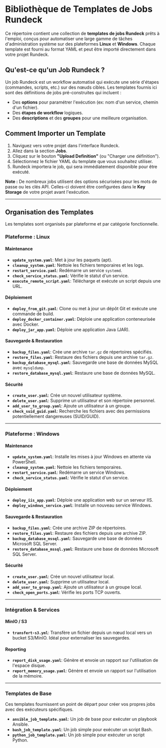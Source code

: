 # Bibliothèque de Templates de Jobs Rundeck

Ce répertoire contient une collection de **templates de jobs Rundeck** prêts à l'emploi, conçus pour automatiser une large gamme de tâches d'administration système sur des plateformes **Linux** et **Windows**. Chaque template est fourni au format YAML et peut être importé directement dans votre projet Rundeck.

## Qu'est-ce qu'un Job Rundeck ?

Un job Rundeck est un workflow automatisé qui exécute une série d'étapes (commandes, scripts, etc.) sur des nœuds cibles. Les templates fournis ici sont des définitions de jobs pré-construites qui incluent :
- Des **options** pour paramétrer l'exécution (ex: nom d'un service, chemin d'un fichier).
- Des **étapes de workflow** logiques.
- Des **descriptions** et des **groupes** pour une meilleure organisation.

## Comment Importer un Template

1.  Naviguez vers votre projet dans l'interface Rundeck.
2.  Allez dans la section **Jobs**.
3.  Cliquez sur le bouton **"Upload Definition"** (ou "Charger une définition").
4.  Sélectionnez le fichier YAML du template que vous souhaitez utiliser.
5.  Rundeck importera le job, qui sera immédiatement disponible pour être exécuté.

**Note :** De nombreux jobs utilisent des options sécurisées pour les mots de passe ou les clés API. Celles-ci doivent être configurées dans le **Key Storage** de votre projet avant l'exécution.

---

## Organisation des Templates

Les templates sont organisés par plateforme et par catégorie fonctionnelle.

### Plateforme : Linux

#### Maintenance
- **`update_system.yaml`**: Met à jour les paquets (apt).
- **`cleanup_system.yaml`**: Nettoie les fichiers temporaires et les logs.
- **`restart_service.yaml`**: Redémarre un service `systemd`.
- **`check_service_status.yaml`**: Vérifie le statut d'un service.
- **`execute_remote_script.yaml`**: Télécharge et exécute un script depuis une URL.

#### Déploiement
- **`deploy_from_git.yaml`**: Clone ou met à jour un dépôt Git et exécute une commande de build.
- **`deploy_docker_container.yaml`**: Déploie une application conteneurisée avec Docker.
- **`deploy_jar_app.yaml`**: Déploie une application Java (JAR).

#### Sauvegarde & Restauration
- **`backup_files.yaml`**: Crée une archive `tar.gz` de répertoires spécifiés.
- **`restore_files.yaml`**: Restaure des fichiers depuis une archive `tar.gz`.
- **`backup_database_mysql.yaml`**: Sauvegarde une base de données MySQL avec `mysqldump`.
- **`restore_database_mysql.yaml`**: Restaure une base de données MySQL.

#### Sécurité
- **`create_user.yaml`**: Crée un nouvel utilisateur système.
- **`delete_user.yaml`**: Supprime un utilisateur et son répertoire personnel.
- **`add_user_to_group.yaml`**: Ajoute un utilisateur à un groupe.
- **`check_suid_guid.yaml`**: Recherche les fichiers avec des permissions potentiellement dangereuses (SUID/GUID).

---

### Plateforme : Windows

#### Maintenance
- **`update_system.yaml`**: Installe les mises à jour Windows en attente via PowerShell.
- **`cleanup_system.yaml`**: Nettoie les fichiers temporaires.
- **`restart_service.yaml`**: Redémarre un service Windows.
- **`check_service_status.yaml`**: Vérifie le statut d'un service.

#### Déploiement
- **`deploy_iis_app.yaml`**: Déploie une application web sur un serveur IIS.
- **`deploy_windows_service.yaml`**: Installe un nouveau service Windows.

#### Sauvegarde & Restauration
- **`backup_files.yaml`**: Crée une archive ZIP de répertoires.
- **`restore_files.yaml`**: Restaure des fichiers depuis une archive ZIP.
- **`backup_database_mssql.yaml`**: Sauvegarde une base de données Microsoft SQL Server.
- **`restore_database_mssql.yaml`**: Restaure une base de données Microsoft SQL Server.

#### Sécurité
- **`create_user.yaml`**: Crée un nouvel utilisateur local.
- **`delete_user.yaml`**: Supprime un utilisateur local.
- **`add_user_to_group.yaml`**: Ajoute un utilisateur à un groupe local.
- **`check_open_ports.yaml`**: Vérifie les ports TCP ouverts.

---

### Intégration & Services

#### MinIO / S3
- **`transfert-s3.yml`**: Transfère un fichier depuis un nœud local vers un bucket S3/MinIO. Idéal pour externaliser les sauvegardes.

#### Reporting
- **`report_disk_usage.yaml`**: Génère et envoie un rapport sur l'utilisation de l'espace disque.
- **`report_memory_usage.yaml`**: Génère et envoie un rapport sur l'utilisation de la mémoire.

---

### Templates de Base

Ces templates fournissent un point de départ pour créer vos propres jobs avec des exécuteurs spécifiques.

- **`ansible_job_template.yaml`**: Un job de base pour exécuter un playbook Ansible.
- **`bash_job_template.yaml`**: Un job simple pour exécuter un script Bash.
- **`python_job_template.yaml`**: Un job simple pour exécuter un script Python.